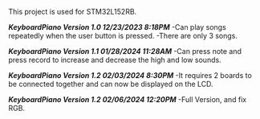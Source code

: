 This project is used for STM32L152RB.

***KeyboardPiano Version 1.0 12/23/2023 8:18PM***
-Can play songs repeatedly when the user button is pressed.
-There are only 3 songs.

***KeyboardPiano Version 1.1 01/28/2024 11:28AM*** 
-Can press note and press record to increase and decrease the high and low sounds.

***KeyboardPiano Version 1.2 02/03/2024 8:30PM***
-It requires 2 boards to be connected together and can now be displayed on the LCD.

***KeyboardPiano Version 1.2 02/06/2024 12:20PM***
-Full Version, and fix RGB.
